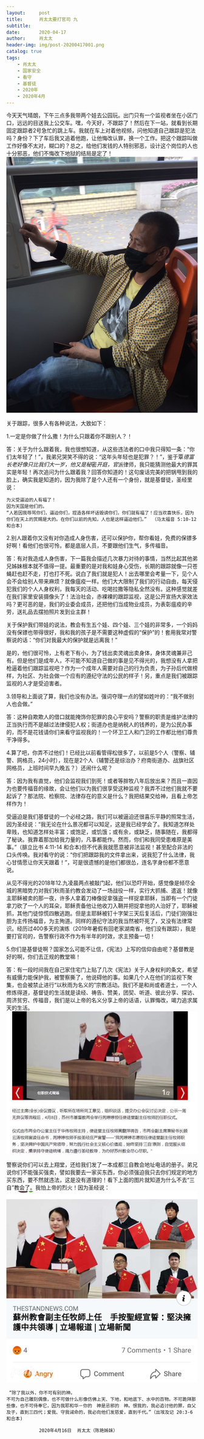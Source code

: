 ```yaml
---
layout:     post
title:      肖太太要打官司 九
subtitle:   
date:       2020-04-17
author:     肖太太
header-img: img/post-20200417001.png
catalog: true
tags:
    - 肖太太
    - 国家安全
    - 看守
    - 基督徒
    - 2020年
    - 2020年4月
---
```


今天天气晴朗，下午三点多我带两个娃去公园玩。出门只有一个监视者坐在小区门口，远远的目送我上公交车。嘿，今天好，不跟踪了！然后在下一站，就看到长期固定跟踪者2号急忙的跳上车。我就在车上对着他视频，问他知道自己跟踪是犯法吗？身份？下了车后我又追着他跑，让他悔改认罪，换一个工作。把这个跟踪叫做工作好像不太对，糊口的？总之，给他们发钱的人特别邪恶，设计这个岗位的人也十分邪恶，他们不悔改下地狱的结局是定了！
![1](/img/post-20200417001.png)

关于跟踪，很多人有各种说法，大致如下：
        
1.一定是你做了什么撒！为什么只跟着你不跟别人？！

答：关于为什么跟着我，我也很想知道，从这些违法者的口中我只得知一条：“你们太年轻了！”，我弟兄哭笑不得的说：“这年头年轻也是犯罪？！”，鉴于覃*德富长老好像只比我们大一岁，他又是秘*密*开庭，官*派律师，我只能猜测他最大的罪其实是年轻！再次追问为什么跟着我？回答你知道的！这句废话完美的把锅甩到我的脸上，确实我是知道的，因为我除了是个人还有一个身份，就是基督徒，圣经里说：

```
为义受逼迫的人有福了！
因为天国是他们的。
“人若因我辱骂你们，逼迫你们，捏造各样坏话毁谤你们，你们就有福了！应当欢喜快乐，因为你们在天上的赏赐是大的。在你们以前的先知，人也是这样逼迫他们。”  （马太福音 5:10-12 和合本)
```

2.别人跟着你又没有对你造成人身伤害，还可以保护你，帮你看娃，免费的保镖多好啊！看他们也很可怜，都是底层人员，不要跟他们生气，多传福音。

答：有对我造成人身伤害，下一篇我会描述几次暴力对待的事情，当然比起其他弟兄姊妹根本就不值得一提。最重要的是对我和娃身心受伤，长期的跟踪就像一只苍蝇赶也赶不走，打也打不死。说白了我们就是犯人！出去哪里会考量一下，见个人会不会给别人带来麻烦？就像瘟疫一样。他们大大限制了我们的行动自由，每天侵犯我们的个人人身权利，我每天的活动、吃喝拉撒等隐私全然没有。这种感觉就差在我们家里安装摄像头了！法治社会，赤裸裸的跟踪监视，这是公开宣扬大家效法吗？更可恶的是，我们的业委会成员，还把他们当成物业成员，为表彰瘟疫的辛劳，送礼品去摆拍照片发到业主群！

关于保护我们带娃的说法，教会有生五个娃、四个娃、三个娃的非常多，一个妈妈没有保镖也带得很好，我和我的孩子是不需要这种虚假的“保护”的！套用我常对警察说的话：“你们对我最大的保护就是远离我！”

是的，他们很可怜，上有老下有小，为了钱出卖灵魂出卖身体，身体灵魂兼非己有。但是他们是成年人，不可能不知道自己做的事是见不得光的，我想没有人拿把枪逼着他们跟踪监视吧？作为一个成年人需要对自己的行为负责，为子孙后代做榜样，为社区、为社会做一个应有的遵纪守法的公民的样子！另，重点是我们被跟踪监视的人才是受迫害者。

3.领导和上面说了算，我们也没有办法。强词夺理一点的譬如姓叶的：“我不做别人也会做。”

答：这种自欺欺人的借口就能掩饰你犯罪的良心平安吗？警察的职责是维护法律的正当执行而不是越过法律侵犯人权；街道办也是纳税人的钱养的，是为公民办事的，而不是花钱请你们来看守监视我的！一个环卫工人和门卫的工作都比他们尊贵干净得多。

4.算了吧，你弄不过他们！已经比以前看管得松很多了，以前是5个人（警察、辅警、网格员，24小时），现在是2个人（辅警还是综治办？府南街道办、战旗社区网格员，上班时间早九晚五？）还闹什么呢？

答：因为我有直觉，他们会监视我们到死！或者等胖牧八年后放出来？而且一直因为也要传福音的缘故，会让他们以为我们很享受这种监视？我弄不过他们我就不要起诉了？那法院、检察院、法律存在的意义是什么？我把结果交给神，且看上帝怎样作为！

受逼迫是我们基督徒的一个必经之路，我们可以被逼迫还很喜乐平静的照常生活，因为圣经说：“我无论在什么景况都可以知足，这是我已经学会了。我知道怎样处卑贱，也知道怎样处丰富；或饱足，或饥饿；或有余，或缺乏，随事随在，我都得了秘诀。我靠着那加给我力量的，凡事都能作。然而，你们和我同受患难原是美事。”（腓立比书 4:11-14 和合本)但不代表我就愿意被非法监视！甚至配合非法的口头传唤。我对看守的说：“你们把跟踪我的文件拿出来，说我犯了什么法律，我心甘情愿让你天天跟着！”，可是很遗憾的是他们都很怂，连名字身份都不愿意说。

从见不得光的2018年12.九凌晨两点被敲门起，他们以恐吓开始，感觉像是倾尽全城的黑暗势力对我们秋雨圣约教会发动了一场战役一样，实行大抓捕、遣返！就像主耶稣被卖的那一夜，许多人拿着刀棒像捉拿强盗一样捉拿耶稣，当即有一个门徒拿刀砍了一个人的耳朵，耶稣责备他让他收刀入鞘并把捉拿他的人治好了，耶稣被抓，其他门徒惊慌四散逃跑。但是主耶稣被钉十字架三天后复活后，门徒们刚强壮胆为主传扬福音，为主殉道。同样的遵纪守法的我当然被吓死了，又没有法律常识。经历过400多天的演练（2019年暑假有回老家湖南省，他们没有跟踪），我是要打官司的，告警察行政不作为有半年的时效，求主预备一切！
      
5.你们是基督徒啊？国家怎么可能不让信，《宪法》上写的信仰自由呢？基督教是好的啊，你们去正规的教堂嘛！

答：有一段时间我在自己家住宅门上贴了几次《宪法》关于人身权利的条文，希望有威慑力能保护我，被警察撕了，他说碍他的事。如果几个人在他们的监视下聚集，也会被禁止进行“以秋雨为名义的”宗教活动。我们不是和尚或者道士，一个人修炼得道，基督徒的生活就是读经、祷告、赞美，团契、听道、彼此分享、探访、周济贫穷、传福音，我们是以上帝的名义分享上帝的话语，认罪悔改，竭力追求属天的生活。
![1](/img/post-20200417002.png)

警察说你们可以去上翔堂，还给我们发了一本成都三自教会地址电话的册子。弟兄说你们不能强买强卖，譬如我要去一家买东西，你必须强迫我只去你们规定的地方买东西，要不然就违法，这是没有道理的！看下上面的图片就知道为什么不去“三自”教会了。我怕上帝的烈火！因为圣经说：
![1](/img/post-20200417003.png)

```
 “除了我以外，你不可有别的神。
不可为自己雕刻偶像，也不可做什么形像仿佛上天、下地，和地底下、水中的百物。不可跪拜那些像，也不可侍奉它，因为我耶和华－你的　神是忌邪的　神。恨我的，我必追讨他的罪，自父及子，直到三四代；爱我、守我诫命的，我必向他们发慈爱，直到千代。”（出埃及记 20:3-6 和合本)
```
 
                2020年4月16日  肖太太（陈艳姊妹）
